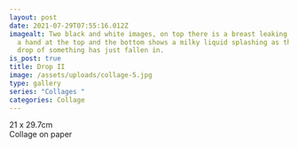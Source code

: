 ```yaml
---
layout: post
date: 2021-07-29T07:55:16.012Z
imagealt: Two black and white images, on top there is a breast leaking milk with
  a hand at the top and the bottom shows a milky liquid splashing as though a
  drop of something has just fallen in.
is_post: true
title: Drop II
image: /assets/uploads/collage-5.jpg
type: gallery
series: "Collages "
categories: Collage
---
```

21 x 29.7cm\
Collage on paper